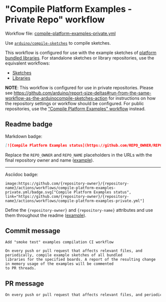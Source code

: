 # "Compile Platform Examples - Private Repo" workflow

Workflow file: [compile-platform-examples-private.yml](compile-platform-examples-private.yml)

Use [`arduino/compile-sketches`](https://github.com/arduino/compile-sketches) to compile sketches.

This workflow is configured for use with the example sketches of [platform bundled libraries](https://arduino.github.io/arduino-cli/latest/platform-specification/#platform-bundled-libraries). For standalone sketches or library repositories, use the equivalent workflows:

- [Sketches](compile-sketches-private.md)
- [Libraries](compile-examples-private.md)

**NOTE**: This workflow is configured for use in private repositories. Please see https://github.com/arduino/report-size-deltas#run-from-the-same-workflow-as-the-arduinocompile-sketches-action for instructions on how the repository settings or workflow should be configured. For public repositories, use the ["Compile Platform Examples" workflow](compile-platform-examples.md) instead.

## Readme badge

Markdown badge:

```markdown
[![Compile Platform Examples status](https://github.com/REPO_OWNER/REPO_NAME/actions/workflows/compile-platform-examples-private.yml/badge.svg)](https://github.com/REPO_OWNER/REPO_NAME/actions/workflows/compile-platform-examples-private.yml)
```

Replace the `REPO_OWNER` and `REPO_NAME` placeholders in the URLs with the final repository owner and name ([example](https://raw.githubusercontent.com/arduino-libraries/ArduinoIoTCloud/master/README.md)).

---

Asciidoc badge:

```adoc
image:https://github.com/{repository-owner}/{repository-name}/actions/workflows/compile-platform-examples-private.yml/badge.svg["Compile Platform Examples status", link="https://github.com/{repository-owner}/{repository-name}/actions/workflows/compile-platform-examples-private.yml"]
```

Define the `{repository-owner}` and `{repository-name}` attributes and use them throughout the readme ([example](https://raw.githubusercontent.com/arduino-libraries/WiFiNINA/master/README.adoc)).

## Commit message

```
Add "smoke test" examples compilation CI workflow

On every push or pull request that affects relevant files, and periodically, compile example sketches of all bundled
libraries for the specified boards. A report of the resulting change in memory usage of the examples will be commented
to PR threads.
```

## PR message

```markdown
On every push or pull request that affects relevant files, and periodically, use [the `arduino/compile-sketches` action](https://github.com/arduino/compile-sketches) to compile example sketches of all bundled libraries for the specified boards. [The `arduino/report-size-deltas` action](https://github.com/arduino/report-size-deltas) is used to comment a report of the resulting change in memory usage of the examples to the PR thread.
```
